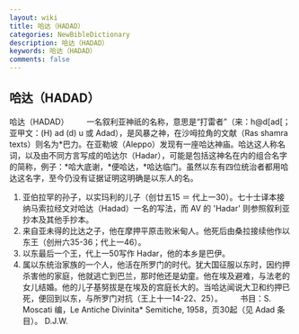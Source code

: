```yaml
---
layout: wiki
title: 哈达（HADAD）
categories: NewBibleDictionary
description: 哈达（HADAD）
keywords: 哈达（HADAD）
comments: false
---
```


## 哈达（HADAD）



哈达（HADAD）
　　一名叙利亚神祇的名称，意思是“打雷者”（来：h@d[ad[；亚甲文：(H) ad
(d) u 或 Adad），是风暴之神，在沙呣拉角的文献（Ras shamra texts）则名为*巴力。在亚勒坡（Aleppo）发现有一座哈达神庙。哈达这人称名词，以及由不同方言写成的哈达尔（Hadar），可能是包括这神名在内的组合名字的简称，例子：*哈大底谢，*便哈达，*哈达临门。虽然以东有四位统治者都用哈达这名字，至今仍没有证据证明这明确是以东人的名。
1. 亚伯拉罕的孙子，以实玛利的儿子（创廿五15 ＝ 代上一30）。七十士译本接纳马索拉经文对哈达（Hadad）一名的写法，而 AV 的 'Hadar' 则参照叙利亚抄本及其他手抄本。
2. 来自亚未得的比达之子，他在摩押平原击败米甸人。他死后由桑拉接续他作以东王（创卅六35-36；代上一46）。
3. 以东最后一个王，代上一50写作 Hadar，他的本乡是巴伊。
4. 属以东统治家族的一个人，他活在所罗门的时代。犹大国征服以东时，因约押杀害他的家庭，他就逃亡到巴兰，那时他还是幼童。他在埃及避难，与法老的女儿结婚。他的儿子基努拔是在埃及的宫庭长大的。当哈达闻说大卫和约押已死，便回到以东，与所罗门对抗（王上十一14-22、25）。
　　书目：S. Moscati 编，Le Antiche Divinita* Semitiche, 1958，页30起（见 Adad 条目）。
D.J.W.




